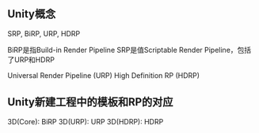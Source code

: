 ## Unity概念

SRP, BiRP, URP, HDRP

BiRP是指Build-in Render Pipeline
SRP是值Scriptable Render Pipeline，包括了URP和HDRP

Universal Render Pipeline (URP)
High Definition RP (HDRP)

## Unity新建工程中的模板和RP的对应

3D(Core): BiRP
3D(URP): URP
3D(HDRP): HDRP